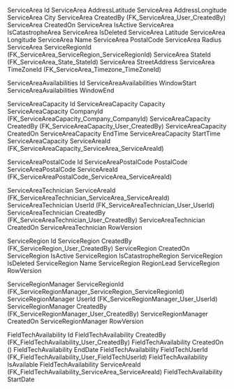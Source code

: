 ServiceArea	Id
ServiceArea	AddressLatitude
ServiceArea	AddressLongitude
ServiceArea	City
ServiceArea	CreatedBy (FK_ServiceArea_User_CreatedBy)
ServiceArea	CreatedOn
ServiceArea	IsActive
ServiceArea	IsCatastropheArea
ServiceArea	IsDeleted
ServiceArea	Latitude
ServiceArea	Longitude
ServiceArea	Name
ServiceArea	PostalCode
ServiceArea	Radius
ServiceArea	ServiceRegionId (FK_ServiceArea_ServiceRegion_ServiceRegionId)
ServiceArea	StateId (FK_ServiceArea_State_StateId)
ServiceArea	StreetAddress
ServiceArea	TimeZoneId (FK_ServiceArea_Timezone_TimeZoneId)

ServiceAreaAvailabilities	Id
ServiceAreaAvailabilities	WindowStart
ServiceAreaAvailabilities	WindowEnd

ServiceAreaCapacity	Id
ServiceAreaCapacity	Capacity
ServiceAreaCapacity	CompanyId (FK_ServiceAreaCapacity_Company_CompanyId)
ServiceAreaCapacity	CreatedBy (FK_ServiceAreaCapacity_User_CreatedBy)
ServiceAreaCapacity	CreatedOn
ServiceAreaCapacity	EndTime
ServiceAreaCapacity	StartTime
ServiceAreaCapacity	ServiceAreaId (FK_ServiceAreaCapacity_ServiceArea_ServiceAreaId)

ServiceAreaPostalCode	Id
ServiceAreaPostalCode	PostalCode
ServiceAreaPostalCode	ServiceAreaId (FK_ServiceAreaPostalCode_ServiceArea_ServiceAreaId)

ServiceAreaTechnician	ServiceAreaId (FK_ServiceAreaTechnician_ServiceArea_ServiceAreaId)
ServiceAreaTechnician	UserId (FK_ServiceAreaTechnician_User_UserId)
ServiceAreaTechnician	CreatedBy (FK_ServiceAreaTechnician_User_CreatedBy)
ServiceAreaTechnician	CreatedOn
ServiceAreaTechnician	RowVersion

ServiceRegion	Id
ServiceRegion	CreatedBy (FK_ServiceRegion_User_CreatedBy)
ServiceRegion	CreatedOn
ServiceRegion	IsActive
ServiceRegion	IsCatastropheRegion
ServiceRegion	IsDeleted
ServiceRegion	Name
ServiceRegion	RegionLead
ServiceRegion	RowVersion

ServiceRegionManager	ServiceRegionId (FK_ServiceRegionManager_ServiceRegion_ServiceRegionId)
ServiceRegionManager	UserId (FK_ServiceRegionManager_User_UserId)
ServiceRegionManager	CreatedBy (FK_ServiceRegionManager_User_CreatedBy)
ServiceRegionManager	CreatedOn
ServiceRegionManager	RowVersion


FieldTechAvailability	Id
FieldTechAvailability	CreatedBy (FK_FieldTechAvailability_User_CreatedBy)
FieldTechAvailability	CreatedOn ()
FieldTechAvailability	EndDate
FieldTechAvailability	FieldTechUserId (FK_FieldTechAvailability_User_FieldTechUserId)
FieldTechAvailability	IsAvailable
FieldTechAvailability	ServiceAreaId (FK_FieldTechAvailability_ServiceArea_ServiceAreaId)
FieldTechAvailability	StartDate
